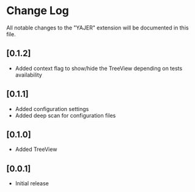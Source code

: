 # Change Log

All notable changes to the "YAJER" extension will be documented in this file.

## [0.1.2]

- Added context flag to show/hide the TreeView depending on tests availability

## [0.1.1]

- Added configuration settings
- Added deep scan for configuration files

## [0.1.0]

- Added TreeView

## [0.0.1]

- Initial release
